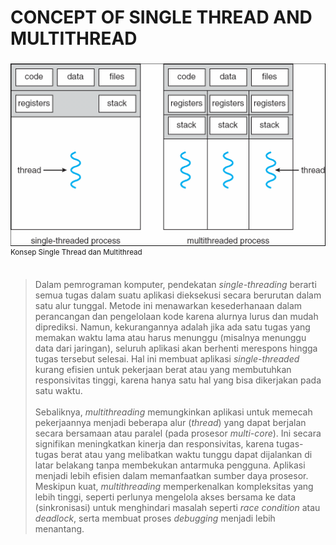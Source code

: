# CONCEPT OF SINGLE THREAD AND MULTITHREAD
### 
<img src="21.webp">
<sup>Konsep Single Thread dan Multithread</sup><br><br>

> Dalam pemrograman komputer, pendekatan *single-threading* berarti semua tugas dalam suatu aplikasi dieksekusi secara berurutan dalam satu alur tunggal. Metode ini menawarkan kesederhanaan dalam perancangan dan pengelolaan kode karena alurnya lurus dan mudah diprediksi. Namun, kekurangannya adalah jika ada satu tugas yang memakan waktu lama atau harus menunggu (misalnya menunggu data dari jaringan), seluruh aplikasi akan berhenti merespons hingga tugas tersebut selesai. Hal ini membuat aplikasi *single-threaded* kurang efisien untuk pekerjaan berat atau yang membutuhkan responsivitas tinggi, karena hanya satu hal yang bisa dikerjakan pada satu waktu.<br> <br>
Sebaliknya, *multithreading* memungkinkan aplikasi untuk memecah pekerjaannya menjadi beberapa alur (*thread*) yang dapat berjalan secara bersamaan atau paralel (pada prosesor *multi-core*). Ini secara signifikan meningkatkan kinerja dan responsivitas, karena tugas-tugas berat atau yang melibatkan waktu tunggu dapat dijalankan di latar belakang tanpa membekukan antarmuka pengguna. Aplikasi menjadi lebih efisien dalam memanfaatkan sumber daya prosesor. Meskipun kuat, *multithreading* memperkenalkan kompleksitas yang lebih tinggi, seperti perlunya mengelola akses bersama ke data (sinkronisasi) untuk menghindari masalah seperti *race condition* atau *deadlock*, serta membuat proses *debugging* menjadi lebih menantang.


